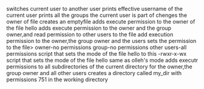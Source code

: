switches current user to another user
prints effective username of the current user
prints all the groups the current user is part of
chenges the owner of file
creates an emptyfile
adds execute permission to the owner of the file hello
adds execute permission to the owner and the group owner,and read permission to other users to the file
add execution permission to the owner,the group owner and the users
sets the permission to the file>
owner-no permissions
group-no permissions
other users-all permissions
script that sets the mode of the file hello to this -rwxr-x-wx
script that sets the mode of the file hello same as olleh's mode
adds executr permissions to all subdirectories of the current directory for the owner,the group owner and all other users
creates a directory called my_dir with permissions 751 in the working directory

